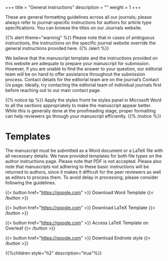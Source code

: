 +++
title = "General instructions"
description = ""
weight = 1
+++

These are general formatting guidelines across all our journals; please always refer to journal-specific instructions for authors for article type specifications. You can browse the titles on our Journals website. 

{{% alert theme="warning" %}} Please note that in cases of ambiguous instructions, the instructions on the specific journal website override the general instructions provided here. {{% /alert %}}

We believe that the manuscript template and the instructions provided on this website are adequate to prepare your manuscript for submission. However, if you are unable to find the answer to your question, our editorial team will be on hand to offer assistance throughout the submission process. Contact details for the editorial team are on the journal’s Contact Us page. Ideally, try contacting the editorial team of individual journals first before reaching out to our main contact page.

{{% notice tip %}}
Apply the styles fromt he styles panel in Microsoft Word to all the sections appropriately to make the manuscript appear better. While this is generally done at the proofreading stage, proper formatting can help reviewers go through your manuscript efficiently. 
{{% /notice %}}


# Templates
The manuscript must be submitted as a Word document or a LaTeX file with all necessary details. We have provided templates for both file types on the author instructions page. Please note that PDF is not accepted. Please also note that manuscripts not adhering to these basic instructions will be returned to authors, since it makes it difficult for the peer reviewers as well as editors to process them. To avoid delay in processing, please consider following the guidelines.

{{< button href="https://google.com" >}} Download Word Template {{< /button >}}

{{< button href="https://google.com" >}} Download LaTeX Template {{< /button >}}

{{< button href="https://google.com" >}} Access LaTeX Template on Overleaf {{< /button >}}

{{< button href="https://google.com" >}} Download Endnote style {{< /button >}}
    
    
{{%children style="h2" description="true"%}}
